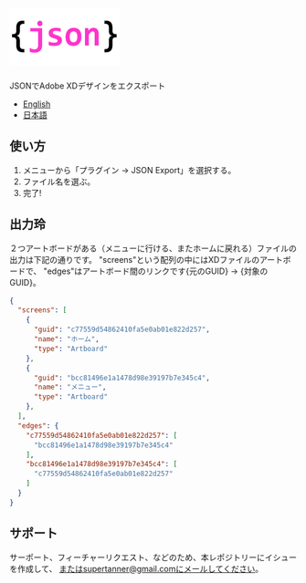 # ![JSON](images/header.png)

JSONでAdobe XDデザインをエクスポート

* [English](README.md)
* [日本語](#)

## 使い方

1. メニューから「プラグイン -> JSON Export」を選択する。
2. ファイル名を選ぶ。
3. 完了!

## 出力玲

２つアートボードがある（メニューに行ける、またホームに戻れる）ファイルの出力は下記の通りです。
"screens"という配列の中にはXDファイルのアートボードで、 "edges"はアートボード間のリンクです{元のGUID} -> {対象のGUID}。

```json
{
  "screens": [
    {
      "guid": "c77559d54862410fa5e0ab01e822d257",
      "name": "ホーム",
      "type": "Artboard"
    },
    {
      "guid": "bcc81496e1a1478d98e39197b7e345c4",
      "name": "メニュー",
      "type": "Artboard"
    },
  ],
  "edges": {
    "c77559d54862410fa5e0ab01e822d257": [
      "bcc81496e1a1478d98e39197b7e345c4"
    ],
    "bcc81496e1a1478d98e39197b7e345c4": [
      "c77559d54862410fa5e0ab01e822d257"
    ]
  }
}
```

## サポート

サーポート、フィーチャーリクエスト、などのため、本レポジトリーにイシューを作成して、
またはsupertanner@gmail.comにメールしてください。
